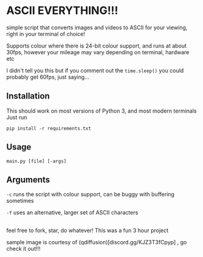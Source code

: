 # ASCII EVERYTHING!!!

simple script that converts images and videos to ASCII for your viewing, right in your terminal of choice!

Supports colour where there is 24-bit colour support, and runs at about 30fps, however your mileage may vary depending on terminal, hardware etc

I didn't tell you this but if you comment out the `time.sleep()` you could probably get 60fps, just saying...

## Installation

This should work on most versions of Python 3, and most modern terminals
Just run

` pip install -r requirements.txt `


## Usage 

` main.py [file] [-args] `

## Arguments

`-c` runs the script with colour support, can be buggy with buffering sometimes

`-f` uses an alternative, larger set of ASCII characters


## 

feel free to fork, star, do whatever! This was a fun 3 hour project

sample image is courtesy of (qdiffusion)[discord.gg/KJZ3T3fCpyp] , go check it out!!!
